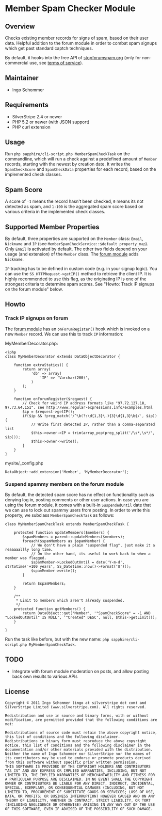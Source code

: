 # Member Spam Checker Module #

## Overview ##

Checks existing member records for signs of spam, based on their user data.
Helpful addition to the forum module in order to combat spam signups which
get past standard captch techniques.

By default, it hooks into the free API of [stopforumspam.org](http://stopforumspam.org)
(only for non-commercial use, see [terms of service](http://stopforumspam.com/usage)).

## Maintainer ##

 * Ingo Schommer <ingo at silverstripe dot com>

## Requirements ##

 * SilverStripe 2.4 or newer
 * PHP 5.2 or newer (with JSON support)
 * PHP curl extension

## Usage ##

Run `php sapphire/cli-script.php MemberSpamCheckTask` on the commandline,
which will run a check against a predefined amount of `Member` records,
starting with the newest by creation date. It writes the `SpamCheckScore` and 
`SpamCheckData` properties for each record, based on the implemented check classes.

## Spam Score ##

A score of `-1` means the record hasn't been checked, `0` means its not detected as spam,
and `1-100` is the aggregated spam score based on various criteria in the implemented check classes.

## Supported Member Properties ##

By default, three properties are supported on the `Member` class: `Email`, `Nickname` and `IP`
(see `MemberSpamCheckService::$default_property_map`). Only `Email` is activated by default.
The other two fields depend on your usage (and extension) of the `Member` class.
The [forum module](http://www.silverstripe.org/forum-module) adds `Nickname`.

`IP` tracking has to be defined in custom code (e.g. in your signup logic).
You can use the `SS_HTTPRequest->getIP()` method to retrieve the client IP.
It is highly recommended to use this flag, as the originating IP is one of the
strongest criteria to determine spam scores. See "Howto: Track IP signups on the forum module" below.

## Howto ##

### Track IP signups on forum ###

The [forum module](http://www.silverstripe.org/forum-module) has an `onForumRegister()`
hook which is invoked on a new `Member` record. We can use this to track `IP` information:

MyMemberDecorator.php:

	<?php
	class MyMemberDecorator extends DataObjectDecorator {

		function extraStatics() {
			return array(
				'db' => array(
					'IP' => 'Varchar(200)',
				)
			);
		}

		function onForumRegister($request) {
			// Check for weird IP address formats like "97.72.127.18, 97.73.64.151". see http://www.regular-expressions.info/examples.html
			$ip = $request->getIP();
			if($ip && !preg_match('/^\b(?:\d{1,3}\.){3}\d{1,3}\b$/', $ip)) {
				// Write first detected IP, rather than a comma-separated list
				$this->owner->IP = trim(array_pop(preg_split('/\s*,\s*/', $ip)));
				$this->owner->write();
			}
		}
	}
	
mysite/_config.php

	DataObject::add_extension('Member', 'MyMemberDecorator');
	

### Suspend spammy members on the forum module ###

By default, the detected spam score has no effect on functionality such as denying log in,
posting comments or other user actions. In case you are using the forum module,
it comes with a built-in `SuspendedUntil` date that we can use to lock out spammy users from posting.
In order to write this property, we subclass `MemberSpamCheckTask` as follows:

	class MyMemberSpamCheckTask extends MemberSpamCheckTask {

		protected function updateMembers($members) {
			$spamMembers = parent::updateMembers($members);
			foreach($spamMembers as $spamMember) {
				// We don't have a plain "suspended flag", just make it a reaaaaallly long time.
				// On the other hand, its useful to work back to when a member was flagged.
				$spamMember->LockedOutUntil = date('Y-m-d', strtotime('+100 years', SS_Datetime::now()->Format('U')));
				$spamMember->write();
			}

			return $spamMembers;
		}

		/**
		 * Limit to members which aren't already suspended.
		 */
		protected function getMembers() {
			return DataObject::get('Member', '"SpamCheckScore" = -1 AND "LockedOutUntil" IS NULL', '"Created" DESC', null, $this->getLimit());
		}

	}
	
Run the task like before, but with the new name: `php sapphire/cli-script.php MyMemberSpamCheckTask`.


## TODO ##

 * Integrate with forum module moderation on posts, and allow posting back own results to various APIs

## License ##

	Copyright © 2011 Ingo Schommer (ingo at silverstripe dot com) and SilverStripe Limited (www.silverstripe.com). All rights reserved.

	Redistribution and use in source and binary forms, with or without modification, are permitted provided that the following conditions are met:

	Redistributions of source code must retain the above copyright notice, this list of conditions and the following disclaimer.
	Redistributions in binary form must reproduce the above copyright notice, this list of conditions and the following disclaimer in the documentation and/or other materials provided with the distribution.
	Neither the name of Ingo Schommer nor SilverStripe nor the names of its contributors may be used to endorse or promote products derived from this software without specific prior written permission.
	THIS SOFTWARE IS PROVIDED BY THE COPYRIGHT HOLDERS AND CONTRIBUTORS “AS IS” AND ANY EXPRESS OR IMPLIED WARRANTIES, INCLUDING, BUT NOT LIMITED TO, THE IMPLIED WARRANTIES OF MERCHANTABILITY AND FITNESS FOR A PARTICULAR PURPOSE ARE DISCLAIMED. IN NO EVENT SHALL THE COPYRIGHT OWNER OR CONTRIBUTORS BE LIABLE FOR ANY DIRECT, INDIRECT, INCIDENTAL, SPECIAL, EXEMPLARY, OR CONSEQUENTIAL DAMAGES (INCLUDING, BUT NOT LIMITED TO, PROCUREMENT OF SUBSTITUTE GOODS OR SERVICES; LOSS OF USE, DATA, OR PROFITS; OR BUSINESS INTERRUPTION) HOWEVER CAUSED AND ON ANY THEORY OF LIABILITY, WHETHER IN CONTRACT, STRICT LIABILITY, OR TORT (INCLUDING NEGLIGENCE OR OTHERWISE) ARISING IN ANY WAY OUT OF THE USE OF THIS SOFTWARE, EVEN IF ADVISED OF THE POSSIBILITY OF SUCH DAMAGE.